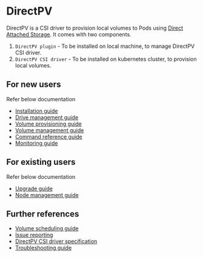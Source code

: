 # DirectPV
DirectPV is a CSI driver to provision local volumes to Pods using [Direct Attached Storage](https://en.wikipedia.org/wiki/Direct-attached_storage). It comes with two components.
1. `DirectPV plugin` - To be installed on local machine, to manage DirectPV CSI driver.
2. `DirectPV CSI driver` - To be installed on kubernetes cluster, to provision local volumes.

## For new users
Refer below documentation
* [Installation guide](./installation.md)
* [Drive management guide](./drive-management.md)
* [Volume provisioning guide](./volume-provisioning.md)
* [Volume management guide](./volume-management.md)
* [Command reference guide](./command-reference.md)
* [Monitoring guide](./monitoring.md)

## For existing users
Refer below documentation
* [Upgrade guide](./upgrade.md)
* [Node management guide](./node-management.md)

## Further references
* [Volume scheduling guide](./volume-scheduling.md)
* [Issue reporting](./issue-reporting.md)
* [DirectPV CSI driver specification](./specification.md)
* [Troubleshooting guide](./faq.md)
